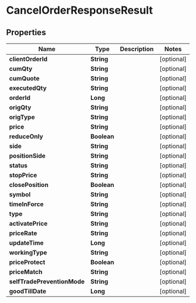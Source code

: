 

# CancelOrderResponseResult


## Properties

| Name | Type | Description | Notes |
|------------ | ------------- | ------------- | -------------|
|**clientOrderId** | **String** |  |  [optional] |
|**cumQty** | **String** |  |  [optional] |
|**cumQuote** | **String** |  |  [optional] |
|**executedQty** | **String** |  |  [optional] |
|**orderId** | **Long** |  |  [optional] |
|**origQty** | **String** |  |  [optional] |
|**origType** | **String** |  |  [optional] |
|**price** | **String** |  |  [optional] |
|**reduceOnly** | **Boolean** |  |  [optional] |
|**side** | **String** |  |  [optional] |
|**positionSide** | **String** |  |  [optional] |
|**status** | **String** |  |  [optional] |
|**stopPrice** | **String** |  |  [optional] |
|**closePosition** | **Boolean** |  |  [optional] |
|**symbol** | **String** |  |  [optional] |
|**timeInForce** | **String** |  |  [optional] |
|**type** | **String** |  |  [optional] |
|**activatePrice** | **String** |  |  [optional] |
|**priceRate** | **String** |  |  [optional] |
|**updateTime** | **Long** |  |  [optional] |
|**workingType** | **String** |  |  [optional] |
|**priceProtect** | **Boolean** |  |  [optional] |
|**priceMatch** | **String** |  |  [optional] |
|**selfTradePreventionMode** | **String** |  |  [optional] |
|**goodTillDate** | **Long** |  |  [optional] |



